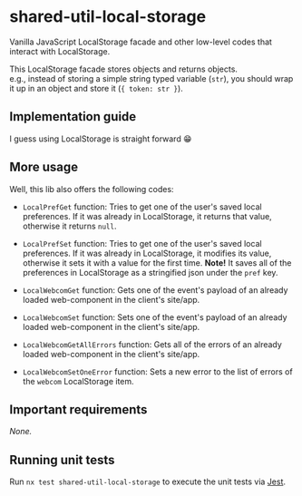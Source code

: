 # shared-util-local-storage

Vanilla JavaScript LocalStorage facade and other low-level codes that interact with LocalStorage.

This LocalStorage facade stores objects and returns objects.  
e.g., instead of storing a simple string typed variable (`str`), you should wrap it up in an object and store it (`{ token: str }`).

## Implementation guide

I guess using LocalStorage is straight forward 😁

## More usage

Well, this lib also offers the following codes:

- `LocalPrefGet` function: Tries to get one of the user's saved local preferences. If it was already in LocalStorage, it returns that value, otherwise it returns `null`.

- `LocalPrefSet` function: Tries to get one of the user's saved local preferences. If it was already in LocalStorage, it modifies its value, otherwise it sets it with a value for the first time.
  **Note!** It saves all of the preferences in LocalStorage as a stringified json under the `pref` key.

- `LocalWebcomGet` function: Gets one of the event's payload of an already loaded web-component in the client's site/app.

- `LocalWebcomSet` function: Sets one of the event's payload of an already loaded web-component in the client's site/app.

- `LocalWebcomGetAllErrors` function: Gets all of the errors of an already loaded web-component in the client's site/app.

- `LocalWebcomSetOneError` function: Sets a new error to the list of errors of the `webcom` LocalStorage item.

## Important requirements

_None._

## Running unit tests

Run `nx test shared-util-local-storage` to execute the unit tests via [Jest](https://jestjs.io).
